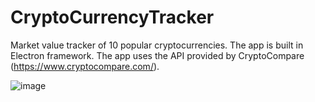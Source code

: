 # CryptoCurrencyTracker
Market value tracker of 10 popular cryptocurrencies. The app is built in Electron framework.
The app uses the API provided by CryptoCompare (https://www.cryptocompare.com/).

![image](https://user-images.githubusercontent.com/15221488/39204472-2add5f64-47f8-11e8-9c75-807a1c21a5d7.png)
